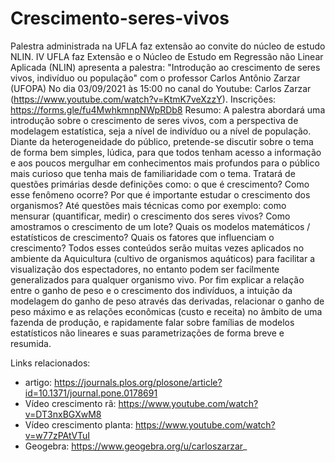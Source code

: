 # Crescimento-seres-vivos
Palestra administrada na UFLA faz extensão ao convite do núcleo de estudo NLIN.
IV UFLA faz Extensão e o Núcleo de Estudo em Regressão não Linear Aplicada (NLIN) apresenta a palestra:
"Introdução ao crescimento de seres vivos, indivíduo ou população" com o professor Carlos Antônio Zarzar (UFOPA)
No dia 03/09/2021 às 15:00 no canal do Youtube: Carlos Zarzar (https://www.youtube.com/watch?v=KtmK7veXzzY).
Inscrições: https://forms.gle/fu4MwhkmnpNWpRDb8 
Resumo:
A palestra abordará uma introdução sobre o crescimento de seres vivos, com a perspectiva de modelagem estatística, seja a nível de indivíduo ou a nível de população. Diante da heterogeneidade do público, pretende-se discutir sobre o tema de forma bem simples, lúdica, para que todos tenham acesso a informação e aos poucos mergulhar em conhecimentos mais profundos para o público mais curioso que tenha mais de familiaridade com o tema. Tratará de questões primárias desde definições como: o que é crescimento? Como esse fenômeno ocorre? Por que é importante estudar o crescimento dos organismos? Até questões mais técnicas como por exemplo: como mensurar (quantificar, medir) o crescimento dos seres vivos? Como amostramos o crescimento de um lote? Quais os modelos matemáticos / estatísticos de crescimento? Quais os fatores que influenciam o crescimento? Todos esses conteúdos serão muitas vezes aplicados no ambiente da Aquicultura (cultivo de organismos aquáticos) para facilitar a visualização dos espectadores, no entanto podem ser facilmente generalizados para qualquer organismo vivo. Por fim explicar a relação entre o ganho de peso e o crescimento dos indivíduos, a intuição da modelagem do ganho de peso através das derivadas, relacionar o ganho de peso máximo e as relações econômicas (custo e receita) no âmbito de uma fazenda de produção, e rapidamente falar sobre famílias de modelos estatísticos não lineares e suas parametrizações de forma breve e resumida.

Links relacionados: 
* artigo: https://journals.plos.org/plosone/article?id=10.1371/journal.pone.0178691 
* Vídeo crescimento rã: https://www.youtube.com/watch?v=DT3nxBGXwM8
* Vídeo crescimento planta: https://www.youtube.com/watch?v=w77zPAtVTuI
* Geogebra: https://www.geogebra.org/u/carloszarzar_

